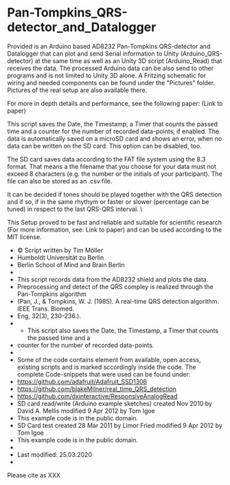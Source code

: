 # Pan-Tompkins_QRS-detector_and_Datalogger

Provided is an Arduino based AD8232 Pan-Tompkins QRS-detector and Datalogger that can plot and send Serial information to Unity (Arduino_QRS-detector) at the same time as well as an Unity 3D script (Arduino_Read) that receives the data. The processed Arduino data can be also send to other programs and is not limited to Unity 3D alone. A Fritzing schematic for wiring and needed components can be found under the "Pictures" folder. Pictures of the real setup are also available there.

For more in depth details and performance, see the following paper: (Link to paper)

This script saves the Date, the Timestamp, a Timer that counts the passed time and a counter for the number of recorded data-points, if enabled. The data is automatically saved on a microSD card and shows an error, when no data can be written on the SD card. This option can be disabled, too.

The SD card saves data according to the FAT file system using the 8.3 format. That means a the filename that you choose for your data must not exceed 8 characters (e.g. the number or the initials of your participant). The file can also be stored as an .csv file.

It can be decided if tones should be played together with the QRS detection and if so, if in the same rhythym or faster or slower (percentage can be tuned) in respect to the last QRS-QRS interval. \\

This Setup proved to be fast and reliable and suitable for scientific research (For more information, see: Link to paper) and can be used according to the MIT license.

-   © Script written by Tim Möller
-   Humboldt Universität zu Berlin
-   Berlin School of Mind and Brain Berlin
-
-   This script records data from the AD8232 shield and plots the data.
-   Preprocessing and detect of the QRS compley is realized through the Pan-Tompkins algorithm
-   (Pan, J., & Tompkins, W. J. (1985). A real-time QRS detection algorithm. IEEE Trans. Biomed.
-   Eng, 32(3), 230-236.).
-   -   This script also saves the Date, the Timestamp, a Timer that counts the passed time and a
-   counter for the number of recorded data-points.
-
-   Some of the code contains element from available, open access, existing scripts and is marked sccordingly inside the code. The complete Code-snippets that were used can be found under:
-   https://github.com/adafruit/Adafruit_SSD1306
-   https://github.com/blakeMilner/real_time_QRS_detection
-   https://github.com/dxinteractive/ResponsiveAnalogRead
-   SD card read/write (Arduino example sketches) created Nov 2010 by David A. Mellis modified 9 Apr 2012 by Tom Igoe
-   This example code is in the public domain.
-   SD Card test created 28 Mar 2011 by Limor Fried modified 9 Apr 2012 by Tom Igoe
-   This example code is in the public domain.
-
-   Last modified: 25.03.2020
-

Please cite as XXX
